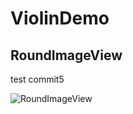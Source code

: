 # ViolinDemo

## RoundImageView
 
  test commit5
  
![RoundImageView](http://7xvvky.com1.z0.glb.clouddn.com/blog/roundimageview.png)
